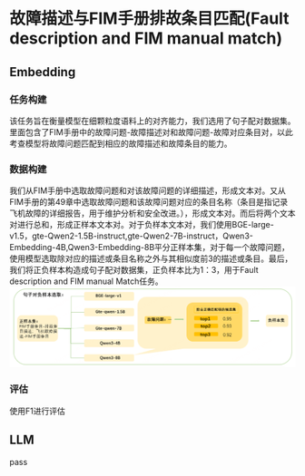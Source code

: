 # 故障描述与FIM手册排故条目匹配(Fault description and FIM manual match)

## Embedding
### 任务构建
该任务旨在衡量模型在细颗粒度语料上的对齐能力，我们选用了句子配对数据集。里面包含了FIM手册中的故障问题-故障描述对和故障问题-故障对应条目对，以此考查模型将故障问题匹配到相应的故障描述和故障条目的能力。
### 数据构建
我们从FIM手册中选取故障问题和对该故障问题的详细描述，形成文本对。又从FIM手册的第49章中选取故障问题和该故障问题对应的条目名称（条目是指记录飞机故障的详细报告，用于维护分析和安全改进。），形成文本对。而后将两个文本对进行总和，形成正样本文本对。对于负样本文本对，我们使用BGE-large-v1.5，gte-Qwen2-1.5B-instruct,gte-Qwen2-7B-instruct，Qwen3-Embedding-4B,Qwen3-Embedding-8B平分正样本集，对于每一个故障问题，使用模型选取除对应的描述或条目名称之外与其相似度前3的描述或条目。最后，我们将正负样本构造成句子配对数据集，正负样本比为1：3，用于Fault description and FIM manual Match任务。
![image](https://github.com/CamBenchmark/cambenchmark/blob/0727e4fcf0f3a175bb6e745ea3f3f1fb96b304db/images/pcls_datasets.png)
### 评估
使用F1进行评估

## LLM
pass
